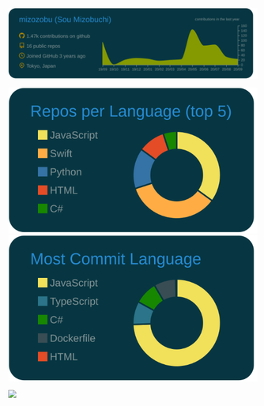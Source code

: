 [![](https://raw.githubusercontent.com/mizozobu/mizozobu/master/profile-summary-card-output/solarized_dark/0-profile-details.svg)](https://github.com/vn7n24fzkq/github-profile-summary-cards)  

[![](https://raw.githubusercontent.com/mizozobu/mizozobu/master/profile-summary-card-output/solarized_dark/1-repos-per-language.svg)](https://github.com/vn7n24fzkq/github-profile-summary-cards)
[![](https://raw.githubusercontent.com/mizozobu/mizozobu/master/profile-summary-card-output/solarized_dark/2-most-commit-language.svg)](https://github.com/vn7n24fzkq/github-profile-summary-cards)  

![](https://komarev.com/ghpvc/?username=mizozobu&color=green)

<!--
**mizozobu/mizozobu** is a ✨ _special_ ✨ repository because its `README.md` (this file) appears on your GitHub profile.

Here are some ideas to get you started:

- 🔭 I’m currently working on ...
- 🌱 I’m currently learning ...
- 👯 I’m looking to collaborate on ...
- 🤔 I’m looking for help with ...
- 💬 Ask me about ...
- 📫 How to reach me: ...
- 😄 Pronouns: ...
- ⚡ Fun fact: ...
-->
